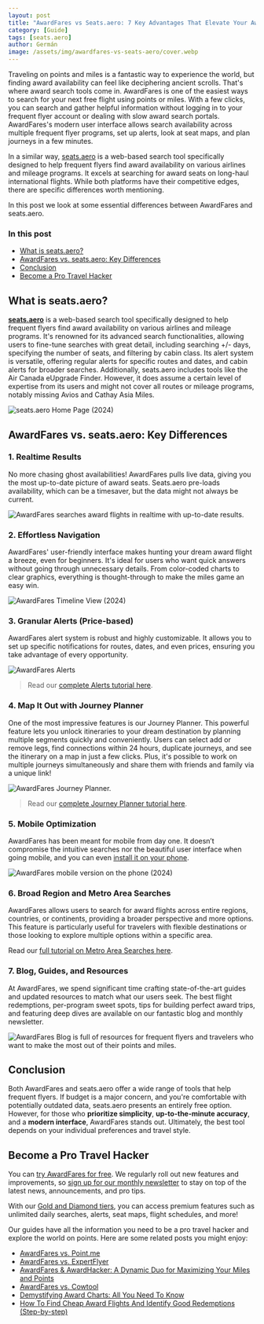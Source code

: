 ```yaml
---
layout: post
title: "AwardFares vs Seats.aero: 7 Key Advantages That Elevate Your Award Travel"
category: [Guide]
tags: [seats.aero]
author: Germán
image: /assets/img/awardfares-vs-seats-aero/cover.webp
---
```


Traveling on points and miles is a fantastic way to experience the world, but finding award availability can feel like deciphering ancient scrolls. That's where award search tools come in. AwardFares is one of the easiest ways to search for your next free flight using points or miles. With a few clicks, you can search and gather helpful information without logging in to your frequent flyer account or dealing with slow award search portals. AwardFares's modern user interface allows search availability across multiple frequent flyer programs, set up alerts, look at seat maps, and plan journeys in a few minutes.

In a similar way, [seats.aero](https://seats.aero/) is a web-based search tool specifically designed to help frequent flyers find award availability on various airlines and mileage programs. It excels at searching for award seats on long-haul international flights. While both platforms have their competitive edges, there are specific differences worth mentioning.

In this post we look at some essential differences between AwardFares and seats.aero.

### In this post

- [What is seats.aero?](#what-is-seatsaero)
- [AwardFares vs. seats.aero: Key Differences](#awardfares-vs-seatsaero-key-differences)
- [Conclusion](#conclusion)
- [Become a Pro Travel Hacker](#become-a-pro-travel-hacker)

## What is seats.aero?

[**seats.aero**](https://seats.aero/) is a web-based search tool specifically designed to help frequent flyers find award availability on various airlines and mileage programs. It's renowned for its advanced search functionalities, allowing users to fine-tune searches with great detail, including searching +/- days, specifying the number of seats, and filtering by cabin class. Its alert system is versatile, offering regular alerts for specific routes and dates, and cabin alerts for broader searches. Additionally, seats.aero includes tools like the Air Canada eUpgrade Finder. However, it does assume a certain level of expertise from its users and might not cover all routes or mileage programs, notably missing Avios and Cathay Asia Miles​.

<img src="../assets/img/awardfares-vs-seats-aero/seats-aero.webp" alt="seats.aero Home Page (2024)" />

## AwardFares vs. seats.aero: Key Differences

### 1. Realtime Results

No more chasing ghost availabilities! AwardFares pulls live data, giving you the most up-to-date picture of award seats. Seats.aero pre-loads availability, which can be a timesaver, but the data might not always be current.

<img src="../assets/img/awardfares-vs-seats-aero/results.gif" alt="AwardFares searches award flights in realtime with up-to-date results." />

### 2. Effortless Navigation

AwardFares' user-friendly interface makes hunting your dream award flight a breeze, even for beginners. It's ideal for users who want quick answers without going through unnecessary details. From color-coded charts to clear graphics, everything is thought-through to make the miles game an easy win.

<img src="../assets/img/awardfares-vs-seats-aero/af-home.webp" alt="AwardFares Timeline View (2024)" />

### 3. Granular Alerts (Price-based)

AwardFares alert system is robust and highly customizable. It allows you to set up specific notifications for routes, dates, and even prices, ensuring you take advantage of every opportunity.

<img src="../assets/img/awardfares-vs-seats-aero/alert-price.webp" alt="AwardFares Alerts" />

> Read our [complete Alerts tutorial here](https://blog.awardfares.com/alerts/).

### 4. Map It Out with Journey Planner

One of the most impressive features is our Journey Planner. This powerful feature lets you unlock itineraries to your dream destination by planning multiple segments quickly and conveniently. Users can select add or remove legs, find connections within 24 hours, duplicate journeys, and see the itinerary on a map in just a few clicks. Plus, it's possible to work on multiple journeys simultaneously and share them with friends and family via a unique link!

<img src="../assets/img/awardfares-vs-seats-aero/journey-planner-map.webp" alt="AwardFares Journey Planner." />

> Read our [complete Journey Planner tutorial here](https://blog.awardfares.com/journey-planner/).

### 5. Mobile Optimization

AwardFares has been meant for mobile from day one. It doesn’t compromise the intuitive searches nor the beautiful user interface when going mobile, and you can even [install it on your phone](https://blog.awardfares.com/awardfares-mobile-app/).

<img src="../assets/img/awardfares-vs-seats-aero/af-mobile.webp" alt="AwardFares mobile version on the phone (2024)" />

### 6. Broad Region and Metro Area Searches

AwardFares allows users to search for award flights across entire regions, countries, or continents, providing a broader perspective and more options. This feature is particularly useful for travelers with flexible destinations or those looking to explore multiple options within a specific area​.

Read our [full tutorial on Metro Area Searches here](https://blog.awardfares.com/metro-area-search-guide/).

### 7. Blog, Guides, and Resources

At AwardFares, we spend significant time crafting state-of-the-art guides and updated resources to match what our users seek. The best flight redemptions, per-program sweet spots, tips for building perfect award trips, and featuring deep dives are available on our fantastic blog and monthly newsletter.

<img src="../assets/img/awardfares-vs-seats-aero/blog.webp" alt="AwardFares Blog is full of resources for frequent flyers and travelers who want to make the most out of their points and miles." />

## Conclusion

Both AwardFares and seats.aero offer a wide range of tools that help frequent flyers. If budget is a major concern, and you're comfortable with potentially outdated data, seats.aero presents an entirely free option. However, for those who **prioritize simplicity**, **up-to-the-minute accuracy**, and a **modern interface**, AwardFares stands out. Ultimately, the best tool depends on your individual preferences and travel style.

## Become a Pro Travel Hacker

You can [try AwardFares for free](https://awardfares.com/). We regularly roll out new features and improvements, so [sign up for our monthly newsletter](https://awardfares.com/newsletter) to stay on top of the latest news, announcements, and pro tips.

With our [Gold and Diamond tiers](https://awardfares.com/pricing), you can access premium features such as unlimited daily searches, alerts, seat maps, flight schedules, and more!

Our guides have all the information you need to be a pro travel hacker and explore the world on points. Here are some related posts you might enjoy:

- [AwardFares vs. Point.me](https://blog.awardfares.com/awardfares-vs-point-me/)
- [AwardFares vs. ExpertFlyer](https://blog.awardfares.com/awardfares-vs-expertflyer/)
- [AwardFares & AwardHacker: A Dynamic Duo for Maximizing Your Miles and Points](https://blog.awardfares.com/awardhacker/)
- [AwardFares vs. Cowtool](https://blog.awardfares.com/awardfares-vs-cowtool/)
- [Demystifying Award Charts: All You Need To Know](https://blog.awardfares.com/demystifying-award-charts/)
- [How To Find Cheap Award Flights And Identify Good Redemptions (Step-by-step)](https://blog.awardfares.com/how-to-find-cheap-award-flights/)